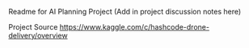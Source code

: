 Readme for AI Planning Project (Add in project discussion notes here)

Project Source
https://www.kaggle.com/c/hashcode-drone-delivery/overview

